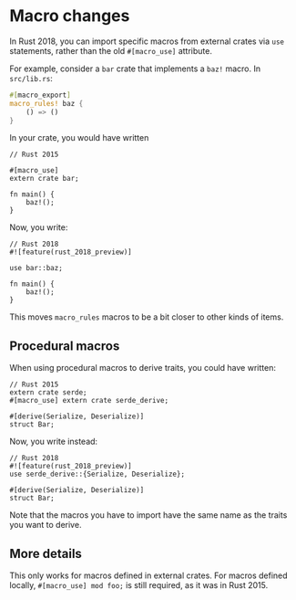 # Macro changes

In Rust 2018, you can import specific macros from external crates via `use`
statements, rather than the old `#[macro_use]` attribute.

For example, consider a `bar` crate that implements a `baz!` macro. In
`src/lib.rs`:

```rust
#[macro_export]
macro_rules! baz {
    () => ()
}
```

In your crate, you would have written

```rust,ignore
// Rust 2015

#[macro_use]
extern crate bar;

fn main() {
    baz!();
}
```

Now, you write:

```rust,ignore
// Rust 2018
#![feature(rust_2018_preview)]

use bar::baz;

fn main() {
    baz!();
}
```

This moves `macro_rules` macros to be a bit closer to other kinds of items.


## Procedural macros

When using procedural macros to derive traits, you could have written:

```rust,ignore
// Rust 2015
extern crate serde;
#[macro_use] extern crate serde_derive;

#[derive(Serialize, Deserialize)]
struct Bar;
```

Now, you write instead:

```rust,ignore
// Rust 2018
#![feature(rust_2018_preview)]
use serde_derive::{Serialize, Deserialize};

#[derive(Serialize, Deserialize)]
struct Bar;
```

Note that the macros you have to import have the same name as the traits you want to derive.


## More details

This only works for macros defined in external crates.
For macros defined locally, `#[macro_use] mod foo;` is still required, as it was in Rust 2015.
